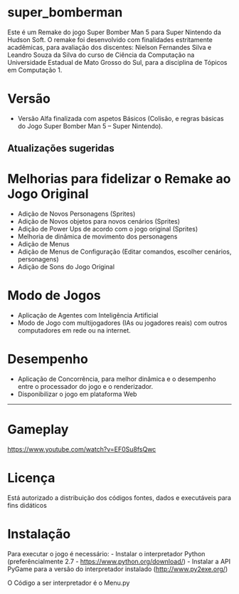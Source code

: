 # super_bomberman

Este é um Remake do jogo Super Bomber Man 5 para Super Nintendo da Hudson Soft. O remake foi desenvolvido com finalidades estritamente acadêmicas, para avaliação dos discentes: Nielson Fernandes Silva e Leandro Souza da Silva do curso de Ciência da Computação na Universidade Estadual de Mato Grosso do Sul, para a disciplina de Tópicos em Computação 1.

# Versão

- Versão Alfa finalizada com aspetos Básicos (Colisão, e regras básicas do Jogo Super Bomber Man 5 – Super Nintendo).

##  Atualizações sugeridas

# Melhorias para fidelizar o Remake ao Jogo Original
- Adição de Novos Personagens (Sprites)
- Adição de Novos objetos para novos cenários (Sprites)
- Adição de Power Ups de acordo com o jogo original (Sprites)
- Melhoria de dinâmica de movimento dos personagens
- Adição de Menus
- Adição de Menus de Configuração (Editar comandos, escolher cenários, personagens)
- Adição de Sons do Jogo Original

# Modo de Jogos
- Aplicação de Agentes com Inteligência Artificial
- Modo de Jogo com multijogadores (IAs ou jogadores reais) com outros computadores em rede ou na internet.

# Desempenho
- Aplicação de Concorrência, para melhor dinâmica e o desempenho entre o processador do jogo e o renderizador.
- Disponibilizar o jogo em plataforma Web
------------------------------------------------------------------------------------------------------------------------------

# Gameplay

 https://www.youtube.com/watch?v=EF0Su8fsQwc


# Licença

Está autorizado a distribuição dos códigos fontes, dados e executáveis para fins didáticos


# Instalação

Para executar o jogo é necessário:
	- Instalar o interpretador Python (preferêncialmente 2.7 - https://www.python.org/download/)
	- Instalar a API PyGame para a versão do interpretador instalado (http://www.py2exe.org/)

O Código a ser interpretador é o Menu.py
